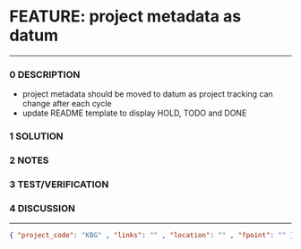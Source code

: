 # FEATURE: project metadata as datum
--------------------------------
### 0 DESCRIPTION
- project metadata should be moved to datum as project tracking can change after each cycle
- update README template to display HOLD, TODO and DONE

### 1 SOLUTION


### 2 NOTES


### 3 TEST/VERIFICATION


### 4 DISCUSSION



--------------------------------
```json
{ "project_code": "KBG" , "links": "" , "location": "" , "fpoint": "" }
```
